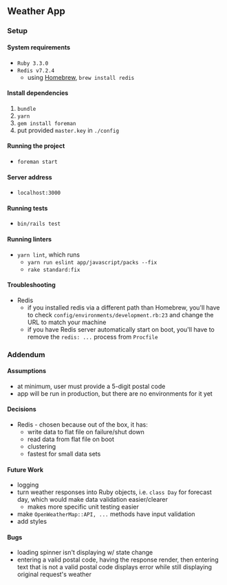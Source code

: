 ## Weather App
### Setup
#### System requirements
- `Ruby 3.3.0`
- `Redis v7.2.4`
    - using [Homebrew](https://brew.sh/), `brew install redis`

#### Install dependencies
1. `bundle`
2. `yarn`
3. `gem install foreman`
4. put provided `master.key` in `./config`

#### Running the project
- `foreman start`

#### Server address
- `localhost:3000`

#### Running tests
- `bin/rails test`

#### Running linters
- `yarn lint`, which runs 
    - `yarn run eslint app/javascript/packs --fix`
    - `rake standard:fix`

#### Troubleshooting
- Redis
  - if you installed redis via a different path than Homebrew, you'll have to check `config/environments/development.rb:23` and change the URL to match your machine
  - if you have Redis server automatically start on boot, you'll have to remove the `redis: ...` process from `Procfile`

### Addendum
#### Assumptions
- at minimum, user must provide a 5-digit postal code
- app will be run in production, but there are no environments for it yet

#### Decisions
- Redis - chosen because out of the box, it has:
  - write data to flat file on failure/shut down
  - read data from flat file on boot
  - clustering
  - fastest for small data sets

#### Future Work
- logging
- turn weather responses into Ruby objects, i.e. `class Day` for forecast day, which would make data validation easier/clearer
  - makes more specific unit testing easier
- make `OpenWeatherMap::API, ...` methods have input validation
- add styles

#### Bugs
- loading spinner isn't displaying w/ state change
- entering a valid postal code, having the response render, then entering text that is not a valid postal code displays error while still displaying original request's weather
